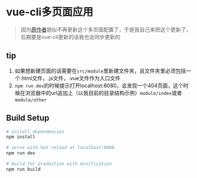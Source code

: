 # vue-cli多页面应用

> 因为[原作者](https://github.com/breezefeng/vue-cli-multipage)貌似不再更新这个多页面配置了，于是我自己来把这个更新了，后期要是vue-cli更新的话我也会同步更新的

## tip
1. 如果想新建页面的话需要在`src/module`里新建文件夹，且文件夹里必须包括一个.html文件，.js文件，.vue文件作为入口文件
2. `npm run dev`的时候提示打开localhost:8080，会发现一个404页面，这个时候在浏览器中的url追加上（以我目前的目录结构示例）`module/index`或者`module/other`

## Build Setup

``` bash
# install dependencies
npm install

# serve with hot reload at localhost:8080
npm run dev

# build for production with minification
npm run build
```
